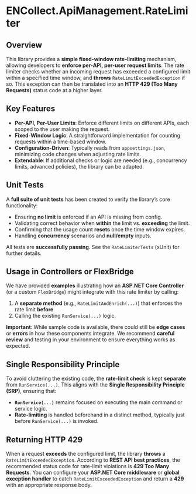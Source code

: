 # ENCollect.ApiManagement.RateLimiter

## Overview

This library provides a **simple fixed-window rate-limiting** mechanism, allowing developers to **enforce per-API, per-user request limits**. The rate limiter checks whether an incoming request has exceeded a configured limit within a specified time window, and **throws** `RateLimitExceededException` if so. This exception can then be translated into an **HTTP 429 (Too Many Requests)** status code at a higher layer.

## Key Features

- **Per-API, Per-User Limits**: Enforce different limits on different APIs, each scoped to the user making the request.
- **Fixed-Window Logic**: A straightforward implementation for counting requests within a time-based window.
- **Configuration-Driven**: Typically reads from `appsettings.json`, minimizing code changes when adjusting rate limits.
- **Extendable**: If additional checks or logic are needed (e.g., concurrency limits, advanced policies), the library can be adapted.

## Unit Tests

A **full suite of unit tests** has been created to verify the library’s core functionality:

- Ensuring **no limit** is enforced if an API is missing from config.
- Validating correct behavior when **within** the limit vs. **exceeding** the limit.
- Confirming that the usage count **resets** once the time window expires.
- Handling **concurrency** scenarios and **null/empty** inputs.

All tests are **successfully passing**. See the `RateLimiterTests` (xUnit) for further details.

## Usage in Controllers or FlexBridge

We have provided **examples** illustrating how an **ASP.NET Core Controller** (or a custom `FlexBridge`) might integrate with this rate limiter by calling:

1. A **separate method** (e.g., `RateLimitAndEnrich(...)`) that enforces the rate limit **before**
2. Calling the existing `RunService(...)` logic.

**Important**: While sample code is available, there could still be **edge cases** or **errors** in how these components integrate. We recommend **careful review** and testing in your environment to ensure everything works as expected.

## Single Responsibility Principle

To avoid cluttering the existing code, the **rate-limit check** is kept **separate** from `RunService(...)`. This aligns with the **Single Responsibility Principle (SRP)**, ensuring that:

- **`RunService(...)`** remains focused on executing the main command or service logic.
- **Rate-limiting** is handled beforehand in a distinct method, typically just before `RunService(...)` is invoked.

## Returning HTTP 429

When a request **exceeds** the configured limit, the library **throws** a `RateLimitExceededException`. According to **REST API best practices**, the recommended status code for rate-limit violations is **429 Too Many Requests**. You can configure your **ASP.NET Core middleware** or **global exception handler** to catch `RateLimitExceededException` and return a **429** with an appropriate response body.